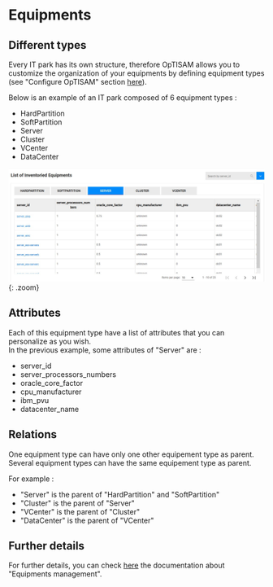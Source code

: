 <link rel="stylesheet" href="../../../../css/enlargeImage.css" />

# Equipments

## Different types 

Every IT park has its own structure, therefore OpTISAM allows you to customize the organization of your equipments by defining equipment types (see "Configure OpTISAM" section [here](../../../configure/createEquipmentTypes)).  

Below is an example of an IT park composed of 6 equipment types :  
- HardPartition  
- SoftPartition   
- Server  
- Cluster  
- VCenter   
- DataCenter   

![select APM](../../../img/exploring/structure/equipmentsu.jpg){: .zoom}

## Attributes

Each of this equipment type have a list of attributes that you can personalize as you wish.  
In the previous example, some attributes of "Server" are :  
- server_id
- server_processors_numbers  
- oracle_core_factor
- cpu_manufacturer
- ibm_pvu  
- datacenter_name

## Relations

One equipment type can have only one other equipement type as parent.  
Several equipment types can have the same equipement type as parent.  

For example :  
- "Server" is the parent of "HardPartition" and "SoftPartition"  
- "Cluster" is the parent of "Server"  
- "VCenter" is the parent of "Cluster"   
- "DataCenter" is the parent of "VCenter"   


## Further details

For further details, you can check [here](../../../managing/equipmentsManagement) the documentation about "Equipments management".

<script src="../../../../js/zoomImage.js"></script>